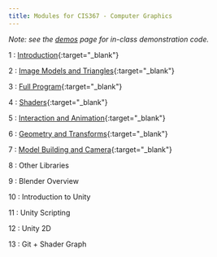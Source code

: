 ```yaml
---
title: Modules for CIS367 - Computer Graphics
---
```


*Note: see the [demos](../demos) page for in-class demonstration code.*

1
: [Introduction](../assets/slides/CIS367-1-Introduction.pdf){:target="\_blank"}

2
: [Image Models and Triangles](../assets/slides/CIS367-2-Image-Models.pdf){:target="\_blank"}

3
: [Full Program](../assets/slides/CIS367-3-Full-Program.pdf){:target="\_blank"}

4
: [Shaders](../assets/slides/CIS367-4-Shaders.pdf){:target="\_blank"}

5
: [Interaction and Animation](../assets/slides/CIS367-5-Interaction-and-Animation.pdf){:target="\_blank"}

6
: [Geometry and Transforms](../assets/slides/CIS367-6-Geometry-and-Transforms.pdf){:target="\_blank"}

7
: [Model Building and Camera](../assets/slides/CIS367-7-Model-Building-and-Camera.pdf){:target="\_blank"}

8
: Other Libraries

9
: Blender Overview

10
: Introduction to Unity

11
: Unity Scripting

12
: Unity 2D

13
: Git + Shader Graph

